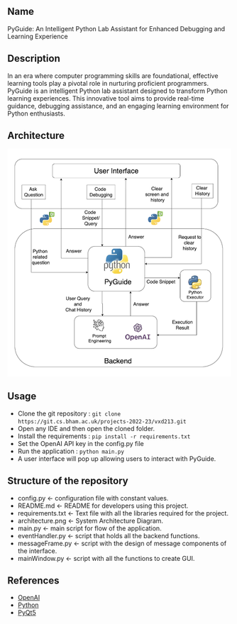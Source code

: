 ## Name
PyGuide: An Intelligent Python Lab Assistant for Enhanced Debugging and Learning Experience 

## Description
In an era where computer programming skills are foundational, effective learning tools play a pivotal role in nurturing proficient programmers. PyGuide is an intelligent Python lab assistant designed to transform Python learning experiences. This innovative tool aims to provide real-time guidance, debugging assistance, and an engaging learning environment for Python enthusiasts.

## Architecture
![System Architecture](systemArchitecture.png)

## Usage
- Clone the git repository : `git clone https://git.cs.bham.ac.uk/projects-2022-23/vxd213.git`
- Open any IDE and then open the cloned folder.
- Install the requirements : `pip install -r requirements.txt`
- Set the OpenAI API key in the config.py file
- Run the application : `python main.py`
- A user interface will pop up allowing users to interact with PyGuide.

## Structure of the repository

- config.py  <- configuration file with constant values.
- README.md   <- README for developers using this project.
- requirements.txt    <- Text file with all the libraries required for the project.
- architecture.png    <- System Architecture Diagram.
- main.py    <- main script for flow of the application.
- eventHandler.py <- script that holds all the backend functions.
- messageFrame.py    <- script with the design of message components of the interface.
- mainWindow.py    <- script with all the functions to create GUI.

## References

- [OpenAI](https://platform.openai.com/)
- [Python](https://www.python.org/)
- [PyQt5](https://pypi.org/project/PyQt5/)
